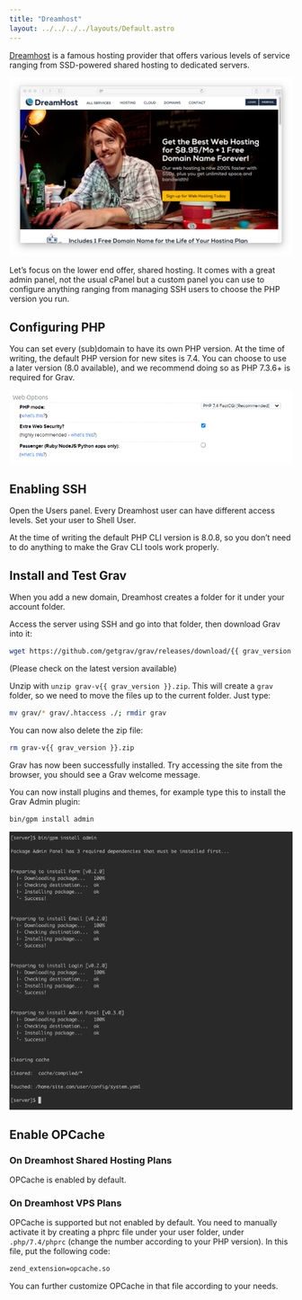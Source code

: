 ```yaml
---
title: "Dreamhost"
layout: ../../../../layouts/Default.astro
---
```


[Dreamhost](http://dreamhost.com) is a famous hosting provider that offers various levels of service ranging from SSD-powered shared hosting to dedicated servers.

![](dreamhost.webp)

Let’s focus on the lower end offer, shared hosting. It comes with a great admin panel, not the usual cPanel but a custom panel you can use to configure anything ranging from managing SSH users to choose the PHP version you run.

## Configuring PHP

You can set every (sub)domain to have its own PHP version. At the time of writing, the default PHP version for new sites is 7.4. You can choose to use a later version (8.0 available), and we recommend doing so as PHP 7.3.6+ is required for Grav.

![](php-version.png)

## Enabling SSH

Open the Users panel. Every Dreamhost user can have different access levels. Set your user to Shell User.

At the time of writing the default PHP CLI version is 8.0.8, so you don’t need to do anything to make the Grav CLI tools work properly.

## Install and Test Grav

When you add a new domain, Dreamhost creates a folder for it under your account folder.

Access the server using SSH and go into that folder, then download Grav into it:

```bash
wget https://github.com/getgrav/grav/releases/download/{{ grav_version }}/grav-v{{ grav_version}}.zip
```

(Please check on [](https://github.com/getgrav/grav/releases/) the latest version available)

Unzip with `unzip grav-v{{ grav_version }}.zip`. This will create a `grav` folder, so we need to move the files up to the current folder.
Just type:

```bash
mv grav/* grav/.htaccess ./; rmdir grav
```

You can now also delete the zip file:

```bash
rm grav-v{{ grav_version }}.zip
```

Grav has now been successfully installed. Try accessing the site from the browser, you should see a Grav welcome message.

You can now install plugins and themes, for example type this to install the Grav Admin plugin:

```bash
bin/gpm install admin
```

![](install-plugin.png)

## Enable OPCache

### On Dreamhost Shared Hosting Plans

OPCache is enabled by default.

### On Dreamhost VPS Plans

OPCache is supported but not enabled by default. You need to manually activate it by creating a phprc file under your user folder, under `.php/7.4/phprc` (change the number according to your PHP version). In this file, put the following code:

```txt
zend_extension=opcache.so
```

You can further customize OPCache in that file according to your needs.

